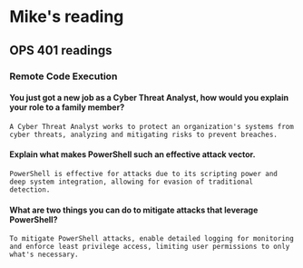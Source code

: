 # Mike's reading

## OPS 401 readings

### Remote Code Execution

#### You just got a new job as a Cyber Threat Analyst, how would you explain your role to a family member?
    A Cyber Threat Analyst works to protect an organization's systems from cyber threats, analyzing and mitigating risks to prevent breaches.


#### Explain what makes PowerShell such an effective attack vector.
    PowerShell is effective for attacks due to its scripting power and deep system integration, allowing for evasion of traditional detection.

#### What are two things you can do to mitigate attacks that leverage PowerShell?
    To mitigate PowerShell attacks, enable detailed logging for monitoring and enforce least privilege access, limiting user permissions to only what's necessary.
